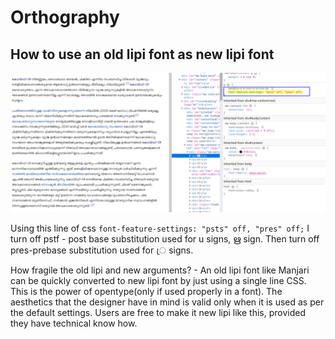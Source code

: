 # Orthography

## How to use an old lipi font as new lipi font

![](../../.gitbook/assets/image%20%2852%29.png)

Using this line of css `font-feature-settings: "psts" off, "pres" off;` I turn off pstf - post base substitution used for u signs, ഋ sign. Then turn off pres-prebase substitution used for ്ര signs.

How fragile the old lipi and new arguments? - An old lipi font like Manjari can be quickly converted to new lipi font by just using a single line CSS. This is the power of opentype\(only if used properly in a font\). The aesthetics that the designer have in mind is valid only when it is used as per the default settings. Users are free to make it new lipi like this, provided they have technical know how.



